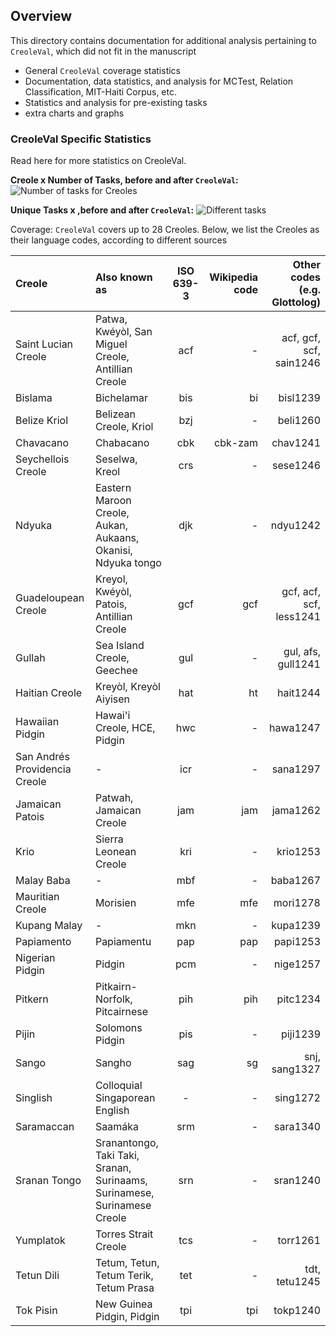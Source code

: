 ## Overview

This directory contains documentation for additional analysis pertaining to `CreoleVal`, which did not fit in the manuscript

* General `CreoleVal` coverage statistics
* Documentation, data statistics, and analysis for MCTest, Relation Classification, MIT-Haiti Corpus, etc. 
* Statistics and analysis for pre-existing tasks 
* extra charts and graphs

### CreoleVal Specific Statistics

Read here for more statistics on CreoleVal.

**Creole x Number of Tasks, before and after `CreoleVal`:**
![Number of tasks for Creoles](images/languages_by_task_num.png)

**Unique Tasks x ,before and after `CreoleVal`:**
![Different tasks](images/task_coverage.png)


Coverage: `CreoleVal` covers up to 28 Creoles. 
Below, we list the Creoles as their language codes, according to different sources

| Creole                        | Also known as                                                            | ISO 639-3 | Wikipedia code | Other codes (e.g. Glottolog) |
|:------------------------------|:-------------------------------------------------------------------------|:---------:|---------------:|-----------------------------:| 
| Saint Lucian Creole           | Patwa, Kwéyòl, San Miguel Creole, Antillian Creole                       |    acf    |              - |      acf, gcf, scf, sain1246 |
| Bislama                       | Bichelamar                                                               |    bis    |             bi |                     bisl1239 |
| Belize Kriol                  | Belizean Creole, Kriol                                                   |    bzj    |              - |                     beli1260 |  
| Chavacano                     | Chabacano                                                                |    cbk    |        cbk-zam |                     chav1241 |
| Seychellois Creole            | Seselwa, Kreol                                                           |    crs    |              - |                     sese1246 |
| Ndyuka                        | Eastern Maroon Creole, Aukan,  Aukaans, Okanisi, Ndyuka tongo            |    djk    |              - |                     ndyu1242 |
| Guadeloupean Creole           | Kreyol, Kwéyòl, Patois, Antillian Creole                                 |    gcf    |            gcf |      gcf, acf, scf, less1241 |
| Gullah                        | Sea Island Creole, Geechee                                               |    gul    |              - |           gul, afs, gull1241 |
| Haitian Creole                | Kreyòl, Kreyòl Aiyisen                                                   |    hat    |             ht |                     hait1244 |
| Hawaiian Pidgin               | Hawai'i Creole, HCE, Pidgin                                              |    hwc    |              - |                     hawa1247 |
| San Andrés Providencia Creole | -                                                                        |    icr    |              - |                     sana1297 |
| Jamaican Patois               | Patwah, Jamaican Creole                                                  |    jam    |            jam |                     jama1262 |
| Krio                          | Sierra Leonean Creole                                                    |    kri    |              - |                     krio1253 |
| Malay Baba                    | -                                                                        |    mbf    |              - |                     baba1267 |
| Mauritian Creole              | Morisien                                                                 |    mfe    |            mfe |                     mori1278 |
| Kupang Malay                  | -                                                                        |    mkn    |              - |                     kupa1239 |
| Papiamento                    | Papiamentu                                                               |    pap    |            pap |                     papi1253 |
| Nigerian Pidgin               | Pidgin                                                                   |    pcm    |              - |                     nige1257 |
| Pitkern                       | Pitkairn-Norfolk, Pitcairnese                                            |    pih    |            pih |                     pitc1234 |
| Pijin                         | Solomons Pidgin                                                          |    pis    |              - |                     piji1239 |
| Sango                         | Sangho                                                                   |    sag    |             sg |                snj, sang1327 |
| Singlish                      | Colloquial Singaporean English                                           |     -     |              - |                     sing1272 |
| Saramaccan                    | Saamáka                                                                  |    srm    |              - |                     sara1340 |
| Sranan Tongo                  | Sranantongo, Taki Taki, Sranan, Surinaams, Surinamese, Surinamese Creole |    srn    |              - |                     sran1240 |
| Yumplatok                     | Torres Strait Creole                                                     |    tcs    |              - |                     torr1261 |
| Tetun Dili                    | Tetum, Tetun, Tetum Terik, Tetum Prasa                                   |    tet    |              - |                tdt, tetu1245 |
| Tok Pisin                     | New Guinea Pidgin, Pidgin                                                |    tpi    |            tpi |                     tokp1240 |

